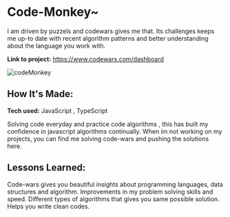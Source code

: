 # Code-Monkey~

I am driven by puzzels and codewars gives me that. Its challenges keeps me up-to date with recent algorithm patterns and better understanding about the language you work with.

**Link to project:** https://www.codewars.com/dashboard


![codeMonkey](https://github.com/AirSayy/code-monkey/assets/107049081/108e1816-6a23-4676-8f1f-9a6989bf8d98)


## How It's Made:

**Tech used:** JavaScript , TypeScript

Solving code everyday and practice code algorithms , this has built my confidence in javascript algorithms continually. When im not working on my projects, you can find me solving code-wars and pushing the solutions here.



## Lessons Learned:

Code-wars gives you beautiful insights about programming languages, data structures and algorithm.
Improvements in my problem solving skills and speed.
Different types of algorithms that gives you same possible solution.
Helps you write clean codes.




